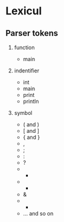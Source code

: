 # Lexicul

## Parser tokens
1. function
   - main

2. indentifier
    - int
    - main
    - print
    - println

3. symbol
    - ( and )
    - [ and ]
    - { and }
    - ,
    - ;
    - :
    - ?
    - +
    - -
    - &
    - *
    - ... and so on
